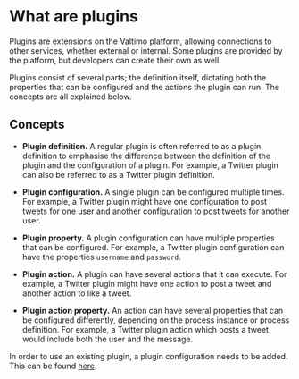 # What are plugins

Plugins are extensions on the Valtimo platform, allowing connections to other services, whether external or internal. 
Some plugins are provided by the platform, but developers can create their own as well.

Plugins consist of several parts; the definition itself, dictating both the properties that can be configured
and the actions the plugin can run. The concepts are all explained below.

## Concepts

* **Plugin definition.** A regular plugin is often referred to as a plugin definition to emphasise the difference 
between the definition of the plugin and the configuration of a plugin. For example, a Twitter plugin can also be
referred to as a Twitter plugin definition.

* **Plugin configuration.** A single plugin can be configured multiple times. For example, a Twitter plugin might have 
one configuration to post tweets for one user and another configuration to post tweets for another user.

* **Plugin property.** A plugin configuration can have multiple properties that can be configured. For example, a Twitter 
plugin configuration can have the properties `username` and `password`.

* **Plugin action.** A plugin can have several actions that it can execute. For example, a Twitter plugin might have 
one action to post a tweet and another action to like a tweet.

* **Plugin action property.** An action can have several properties that can be configured differently, depending on
the process instance or process definition. For example, a Twitter plugin action which posts a tweet would include both
the user and the message.

In order to use an existing plugin, a plugin configuration needs to be added. This can be found 
[here](../../using-valtimo/plugin/configure-plugin.md).
